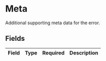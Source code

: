 # Meta

Additional supporting meta data for the error.


## Fields

| Field       | Type        | Required    | Description |
| ----------- | ----------- | ----------- | ----------- |